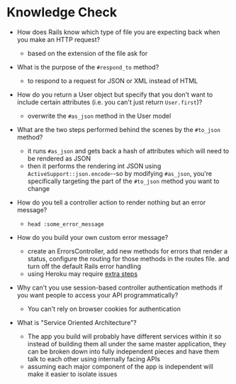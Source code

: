 # Knowledge Check
- How does Rails know which type of file you are expecting back when you make an HTTP request?
  - based on the extension of the file ask for

- What is the purpose of the `#respond_to` method?
  - to respond to a request for JSON or XML instead of HTML

- How do you return a User object but specify that you don't want to include certain attributes (i.e. you can't just return `User.first`)?
  - overwrite the `#as_json` method in the User model

- What are the two steps performed behind the scenes by the `#to_json` method?
  - it runs `#as_json` and gets back a hash of attributes which will need to be rendered as JSON
  - then it performs the rendering int JSON using `ActiveSupport::json.encode`--so by modifying `#as_json`, you're specifically targeting the part of the `#to_json` method you want to change

- How do you tell a controller action to render nothing but an error message?
  - `head :some_error_message`

- How do you build your own custom error message?
  - create an ErrorsController, add new methods for errors that render a status, configure the routing for those methods in the routes file. and turn off the default Rails error handling
  - using Heroku may require [extra steps](https://devcenter.heroku.com/articles/error-pages)

- Why can't you use session-based controller authentication methods if you want people to access your API programmatically?
  - You can't rely on browser cookies for authentication

- What is "Service Oriented Architecture"?
  - The app you build will probably have different services within it so instead of building them all under the same master application, they can be broken down into fully independent pieces and have them talk to each other using internally facing APIs
  - assuming each major component of the app is independent will make it easier to isolate issues